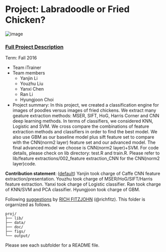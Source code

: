 # Project: Labradoodle or Fried Chicken? 
![image](https://s-media-cache-ak0.pinimg.com/236x/6b/01/3c/6b013cd759c69d17ffd1b67b3c1fbbbf.jpg)
### [Full Project Description](doc/project3_desc.html)

Term: Fall 2016

+ Team iTrainer
+ Team members
	+ Yanjin Li
	+ Youzhu Liu
	+ Yanxi Chen
	+ Ran Li
	+ Hyungjoon Choi
+ Project summary: In this project, we created a classification engine for images of poodles versus images of fried chickens. We extract many geature extraction methods: MSER, SIFT, HoG, Harris Corner and CNN deep learning methods. In terms of classifiers, we considered KNN, Logistic and SVM. We cross compare the combinations of feature extraction methods and classifiers in order to find the best model. We also use GBM as our baseline model plus sift feature set to compare with the CNN(norm2 layer) feature set and our advanced model. The final advanced model we choose is CNN(norm2 layer)+SVM. For code details, please check on lib directory: test.R and train.R. Please refer to lib/feature extractions/002_feature extraction_CNN for the CNN(norm2 layer)code.
	
**Contribution statement**: ([default](doc/a_note_on_contributions.md)) Yanjin took charge of Caffe CNN feature extraction/presentation. Youzhu took charge of MSER/HoG/SIFT/Harris feature extraction. Yanxi took charge of Logistic classifier. Ran took charge of KNN/SVM and PCA classifier. Hyungjoon took charge of GBM.

Following [suggestions](http://nicercode.github.io/blog/2013-04-05-projects/) by [RICH FITZJOHN](http://nicercode.github.io/about/#Team) (@richfitz). This folder is orgarnized as follows.

```
proj/
├── lib/
├── data/
├── doc/
├── figs/
└── output/
```

Please see each subfolder for a README file.
